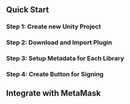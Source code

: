 #

## Quick Start

### Step 1: Create new Unity Project

### Step 2: Download and Import Plugin

### Step 3: Setup Metadata for Each Library

### Step 4: Create Button for Signing

## Integrate with MetaMask
